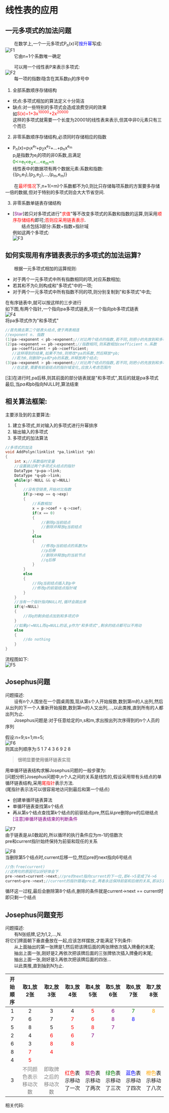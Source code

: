 线性表的应用
==========
一元多项式的加法问题
------------
&emsp;&emsp;在数学上,一个一元多项式P<sub>n</sub>(x)可<font color=blue>按升幂</font>写成:<br>
![F1](https://github.com/CyberYui/DataStructures/blob/master/C/TheUseOfLineList/PolynomialAddition/polymerizationF1.png)<br>
&emsp;&emsp;它由n+1个系数唯一确定<br>

&emsp;&emsp;可以用一个线性表P来表示多项式:<br>
![F2](https://github.com/CyberYui/DataStructures/blob/master/C/TheUseOfLineList/PolynomialAddition/polymerizationF2.png)<br>
&emsp;&emsp;每一项的指数i隐含在其系数p<sub>i</sub>的序号中<br>

1. 全部系数顺序存储结构
* 优点:多项式相加的算法定义十分简洁
* 缺点:对一些特别的多项式会造成浪费空间的效果<br>
    如<font color=red>S(x)=1+3x<sup>10000</sup>+2x<sup>20000</sup></font><br>
    这样的多项式就需要一个长度为20001的线性表来表示,但其中非0元素只有三个而已<br>

2. 非零系数顺序存储结构,必须同时存储相应的指数
* P<sub>n</sub>(x)=p<sub>1</sub>x<sup>e<sub>1</sub></sup>+p<sub>2</sub>x<sup>e<sub>2</sub></sup>+...+p<sub>n</sub>x<sup>e<sub>m</sub></sup><br>
    p<sub>i</sub>是指数为e<sub>i</sub>的项的非0系数,且满足<br>
    <font color=green>0<=e<sub>1</sub><e<sub>2</sub><...<e<sub>m</sub>=n</font><br>
    线性表中的数据项有两个数据元素:系数和指数:<br>
    {(p<sub>1</sub>,e<sub>1</sub>),(p<sub>2</sub>,e<sub>2</sub>),...,(p<sub>m</sub>,e<sub>m</sub>)}<br>

&emsp;&emsp;在<font color=red>最坏情况</font>下,n+1(=m)个系数都不为0,则比只存储每项系数的方案要多存储一倍的数据,但对于特别的多项式则会大大节省空间.<br>

3. 非零系数单链表存储结构
* [<font color=purple>Star</font>]若只对多项式进行"<font color=red>求值</font>"等不改变多项式的系数和指数的运算,则采用<font color=red>顺序存储结构</font>即可;<font color=red>否则应采用链表表示</font>.<br>
&emsp;&emsp;结点包括3部分:系数+指数+指针域<br>
例如这两个多项式:<br>
![F3](https://github.com/CyberYui/DataStructures/blob/master/C/TheUseOfLineList/PolynomialAddition/polymerizationF3.png)<br>

如何实现用有序链表表示的多项式的加法运算?
-------------
&emsp;&emsp;根据一元多项式相加的运算规则:
* 对于两个一元多项式中所有指数相同的项,对应系数相加;
* 若其和不为0,则构成和"多项式"中的一项;
* 对于两个一元多项式中所有指数不同的项,则分别复制到"和多项式"中去;

在有序链表中,就可以按这样的三步进行<br>
如下图,有两个指针,一个指向pa多项式链表,另一个指向pb多项式链表<br>
![F4](https://github.com/CyberYui/DataStructures/blob/master/C/TheUseOfLineList/PolynomialAddition/polymerizationF4.png)<br>
将pa多项式作为"和多项式"<br>

```c
//首先摘去第二个链表头结点,便于两表相连
//exponent n. 指数
(1)pa->exponent < pb->exponent;//对比两个结点的指数,若不同,则把小的先放到和多项式链表中
(2)pa->exponent == pb->exponent;//指数相同,则系数相加coefficient n.系数
   pa->coefficient + pb->coefficient;
   //这样得到的结果,如果不为0,则修改*pa的系数,然后释放*pb;
   //若为0,则删除*pa和*pb的系数,并释放两个结点;
(3)pa->exponent > pb->exponent;//对比两个结点的指数,若不同,则把小的先放到和多项式链表中
   //在这里,需要有前驱结点的指针域变化,应放入考虑范围内
```

[注]在进行时,pa后移,则其前面的部分链表就是"和多项式",其后的就是pa多项式
    最后,当*pa和*pb指向NULL时,算法结束<br>

相关算法框架:
----------
主要涉及到的主要算法:<br>
1. 建立多项式,并对输入的多项式进行升幂排序
2. 输出输入的多项式
3. 多项式的加法算法

```c
//多项式的加法
void AddPolyn(linklist *pa,linklist *pb)
{
    int x;//系数临时变量
    //设置跳过两个多项式头结点的指针
    DataType *p=pa->link;
    DataType *q=pb->link;
    while(p!-NULL && q!=NULL)
    {
        //没有空链表,开始对比指数
        if(p->exp == q->exp)
        {
            //系数相加
            x = p->coef + q->coef;
            if(x == 0)
            {
                //删除p当前结点
                //删除并释放q当前结点
            }
            else
            {
                //修改p当前结点的系数为x
                //p后移
                //删除并释放q的当前节点
                //q后移
            }
        }
        else
        {
            //将q当前结点插入到p中
            //修改p的前驱结点指针域
        }
    }
    //当有一个指针指向NULL时,循环会跳出来
    if(q!=NULL)
    {
        //将q的剩余结点加到和多项式中
    }
    //如果p!=NULL而q=NULL的话,p作为"和多项式",剩余的结点都可以不用动
    else
    {
        //do nothing
    }
}
```
流程图如下:<br>
![F5](https://github.com/CyberYui/DataStructures/blob/master/C/TheUseOfLineList/PolynomialAddition/polymerizationF5.png)<br>

Josephus问题
---------
问题描述:<br>
&emsp;&emsp;设有n个人围坐在一个圆桌周围,现从第s个人开始报数,数到第m的人出列,然后从出列的下一个人重新开始报数,数到第m的人又出列,...,以此类推,直到所有的人都出列为止.<br>
&emsp;&emsp;Josephus问题是:对于任意给定的n,s和m,求出按出列次序得到的n个人员的序列<br>

假设:n=9;s=1;m=5;<br>
![F6](https://github.com/CyberYui/DataStructures/blob/master/C/TheUseOfLineList/JosephusQuestion/JosephusQuestion.png)<br>
则其出列顺序为:5 1 7 4 3 6 9 2 8<br>

>很明显要使用循环链表实现

用单循环链表结构求解Josephus问题的一般步骤为:<br>
[问题分析]Josephus问题中,n个人之间的关系是线性的,假设采用带有头结点的单循环链表结构,采用<font color=red>尾指针</font>表示方法.<br>
(尾指针表示法可以很容易地访问到最后和第一个结点)
* 创建单循环链表算法
* 单循环链表查找第s个结点
* 再从第s个结点查找第k个结点的前驱结点pre,然后从pre删除pre的后继结点
<font color=purple>[注意]单循环链表结束的判断条件</font><br>


![F7](https://github.com/CyberYui/DataStructures/blob/master/C/TheUseOfLineList/JosephusQuestion/JosephusQuestionF1.png)<br>
由于链表是从0数起的,所以循环的执行条件应为m-1的倍数次<br>
pre和current指针始终保持为前驱和现任的关系<br>

![F8](https://github.com/CyberYui/DataStructures/blob/master/C/TheUseOfLineList/JosephusQuestion/JosephusQuestionF2.png)<br>
当删除第5个结点时,current后移一位,然后pre的next指向6号结点<br>

```c
//伪:free(current)
//这两句的原因可以好好体会下
pre->next=current->next;//pre的next指向current的下一位,即4->5变成了4->6
current=pre->next;//current的指针跟着pre走,两者永远保持前驱和后继的关系,即从5变为6
```

循环这一过程,最后会删除第8个结点,删除的条件就是current->next == current时即只剩一个结点<br>

Josephus问题变形
----------
问题描述:<br>
&emsp;&emsp;有N张纸牌,记为1,2,...,N.<br>
将它们牌面朝下垂直叠放在一起,应该怎样摆放,才能满足下列条件:<br>
&emsp;&emsp;从上面抽出的第一张牌是1,然后把该牌后面的两张牌依次插入牌叠的末尾;<br>
&emsp;&emsp;抽出上面一张,刚好是2,再依次把该牌后面的三张牌依次插入牌叠的末尾;<br>
&emsp;&emsp;抽出上面一张,刚好是3,再依次把该牌后面的四张...<br>
&emsp;&emsp;以此类推,直到抽到N为止.<br>

|开始顺序|取1,放2张|取2,放3张|取3,放4张|取4,放5张|取5,放6张|取6,放7张|取7,放8张|
|:----:|:------------------------:|:------------------------:|:------------------------:|:---------------------------:|:-------------------------------------------:|:--------------------------------------------:|:-------------------------------------------:|
|1|2|3|4|<font color=red>5</font>|<font color=purple>6</font>|<font color=green>7</font>|<font color=orange>8</font>|
|7|6|7|<font color=red>7</font>|<font color=red>6</font>|<font color=purple>8</font>|<font color=blue>8</font>| |
|5|8|5|<font color=red>5</font>|<font color=red>8</font>|<font color=purple>7</font>| | |
|2|4|<font color=red>6</font>|<font color=red>6</font>|<font color=purple>7</font>| | | |
|6|3|<font color=red>8</font>|<font color=red>8</font>| | | | |
|8|<font color=red>7</font>|<font color=red>4</font>| | | | | |
|4|<font color=red>5</font>| | | | | | |
|3|<font color=gray>不同颜色表示移动次数</font>|<font color=grey>即取牌之后的移动次数</font>|<font color=red>红色</font>表示移动了一次|<font color=purple>紫色</font>表示移动了两次|<font color=green>绿色</font>表示移动了三次|<font color=blue>蓝色</font>表示移动了四次|<font color=orange>橙色</font>表示移动了八次|

相关代码:
```c

```